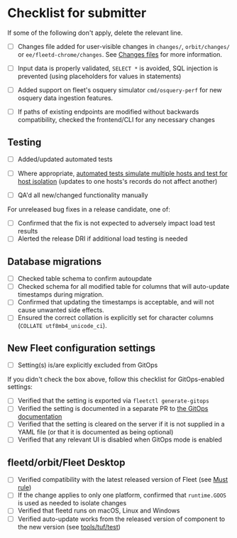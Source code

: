 # Checklist for submitter

If some of the following don't apply, delete the relevant line.

- [ ] Changes file added for user-visible changes in `changes/`, `orbit/changes/` or `ee/fleetd-chrome/changes`.
  See [Changes files](https://github.com/fleetdm/fleet/blob/main/docs/Contributing/guides/committing-changes.md#changes-files) for more information.

- [ ] Input data is properly validated, `SELECT *` is avoided, SQL injection is prevented (using placeholders for values in statements)
- [ ] Added support on fleet's osquery simulator `cmd/osquery-perf` for new osquery data ingestion features.
- [ ] If paths of existing endpoints are modified without backwards compatibility, checked the frontend/CLI for any necessary changes

## Testing

- [ ] Added/updated automated tests
- [ ] Where appropriate, [automated tests simulate multiple hosts and test for host isolation](https://github.com/fleetdm/fleet/blob/main/docs/Contributing/reference/patterns-backend.md#unit-testing) (updates to one hosts's records do not affect another)

- [ ] QA'd all new/changed functionality manually

For unreleased bug fixes in a release candidate, one of:

- [ ] Confirmed that the fix is not expected to adversely impact load test results
- [ ] Alerted the release DRI if additional load testing is needed

## Database migrations

- [ ] Checked table schema to confirm autoupdate
- [ ] Checked schema for all modified table for columns that will auto-update timestamps during migration.
- [ ] Confirmed that updating the timestamps is acceptable, and will not cause unwanted side effects.
- [ ] Ensured the correct collation is explicitly set for character columns (`COLLATE utf8mb4_unicode_ci`).

## New Fleet configuration settings

- [ ] Setting(s) is/are explicitly excluded from GitOps

If you didn't check the box above, follow this checklist for GitOps-enabled settings:

- [ ] Verified that the setting is exported via `fleetctl generate-gitops`
- [ ] Verified the setting is documented in a separate PR to [the GitOps documentation](https://github.com/fleetdm/fleet/blob/main/docs/Configuration/yaml-files.md#L485)
- [ ] Verified that the setting is cleared on the server if it is not supplied in a YAML file (or that it is documented as being optional)
- [ ] Verified that any relevant UI is disabled when GitOps mode is enabled

## fleetd/orbit/Fleet Desktop

- [ ] Verified compatibility with the latest released version of Fleet (see [Must rule](https://github.com/fleetdm/fleet/blob/main/docs/Contributing/workflows/fleetd-development-and-release-strategy.md))
- [ ] If the change applies to only one platform, confirmed that `runtime.GOOS` is used as needed to isolate changes
- [ ] Verified that fleetd runs on macOS, Linux and Windows
- [ ] Verified auto-update works from the released version of component to the new version (see [tools/tuf/test](../tools/tuf/test/README.md))
